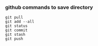 ### github commands to save directory
```
git pull
git add --all
git status
git commit
git stash
git push
```
